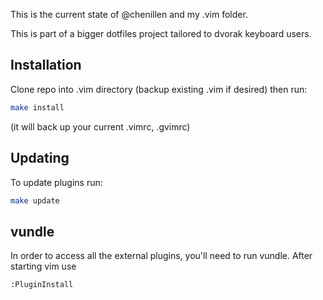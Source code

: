 This is the current state of @chenillen and my .vim folder.

This is part of a bigger dotfiles project tailored to dvorak keyboard users.

## Installation

Clone repo into .vim directory (backup existing .vim if desired) then run:

```sh
make install
```

(it will back up your current .vimrc, .gvimrc)

## Updating

To update plugins run:

```sh
make update
```

## vundle

In order to access all the external plugins, you'll need to run vundle.  After starting vim use

    :PluginInstall
